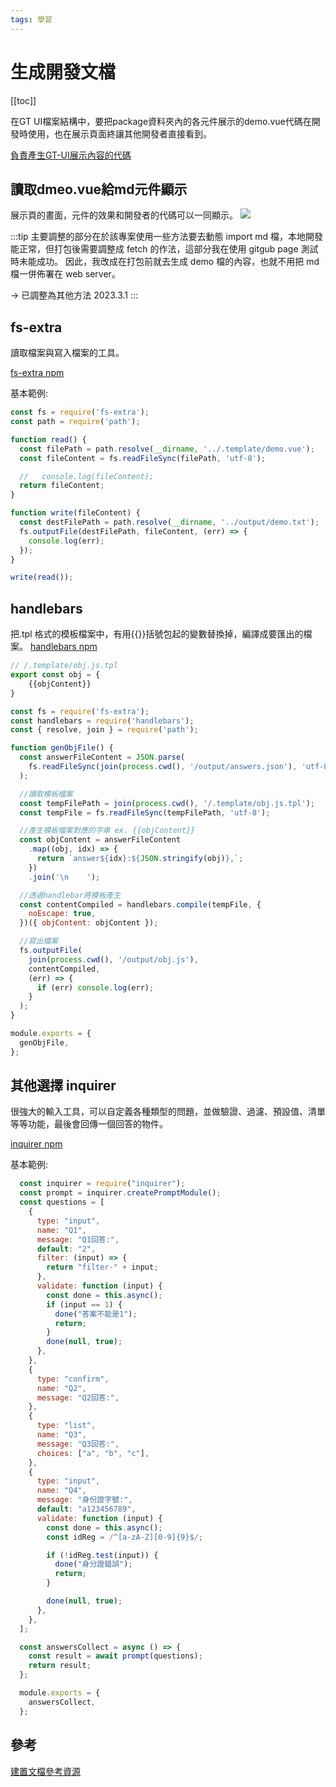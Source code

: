```yaml
---
tags: 學習
---
```


# 生成開發文檔

[[toc]]

在GT UI檔案結構中，要把package資料夾內的各元件展示的demo.vue代碼在開發時使用，也在展示頁面終讓其他開發者直接看到。

[負責產生GT-UI展示內容的代碼](https://github.com/lian0103/vue-ui/blob/main/scripts/genGtPkgDoc/index.js)

## 讀取dmeo.vue給md元件顯示
展示頁的畫面，元件的效果和開發者的代碼可以一同顯示。
![](https://i.imgur.com/INe38rl.jpg)


:::tip
主要調整的部分在於該專案使用一些方法要去動態 import md 檔，本地開發能正常，但打包後需要調整成 fetch 的作法，這部分我在使用 gitgub page 測試時未能成功。
因此，我改成在打包前就去生成 demo 檔的內容，也就不用把 md 檔一併佈署在 web server。

-> 已調整為其他方法 2023.3.1
:::

## fs-extra

讀取檔案與寫入檔案的工具。

[fs-extra npm](https://www.npmjs.com/package/fs-extra)

基本範例:

```javascript
const fs = require('fs-extra');
const path = require('path');

function read() {
  const filePath = path.resolve(__dirname, '../.template/demo.vue');
  const fileContent = fs.readFileSync(filePath, 'utf-8');

  //   console.log(fileContent);
  return fileContent;
}

function write(fileContent) {
  const destFilePath = path.resolve(__dirname, '../output/demo.txt');
  fs.outputFile(destFilePath, fileContent, (err) => {
    console.log(err);
  });
}

write(read());
```

## handlebars

把.tpl 格式的模板檔案中，有用{{}}括號包起的變數替換掉，編譯成要匯出的檔案。
[handlebars npm](https://www.npmjs.com/package/handlebars)

```javascript
// /.template/obj.js.tpl
export const obj = {
    {{objContent}}
}
```

```javascript
const fs = require('fs-extra');
const handlebars = require('handlebars');
const { resolve, join } = require('path');

function genObjFile() {
  const answerFileContent = JSON.parse(
    fs.readFileSync(join(process.cwd(), '/output/answers.json'), 'utf-8')
  );

  //讀取模板檔案
  const tempFilePath = join(process.cwd(), '/.template/obj.js.tpl');
  const tempFile = fs.readFileSync(tempFilePath, 'utf-8');

  //產生模板檔案對應的字串 ex. {{objContent}}
  const objContent = answerFileContent
    .map((obj, idx) => {
      return `answer${idx}:${JSON.stringify(obj)},`;
    })
    .join('\n    ');

  //透過handlebar將模板產生
  const contentCompiled = handlebars.compile(tempFile, {
    noEscape: true,
  })({ objContent: objContent });

  //寫出檔案
  fs.outputFile(
    join(process.cwd(), '/output/obj.js'),
    contentCompiled,
    (err) => {
      if (err) console.log(err);
    }
  );
}

module.exports = {
  genObjFile,
};
```

## 其他選擇 inquirer

很強大的輸入工具，可以自定義各種類型的問題，並做驗證、過濾、預設值、清單等等功能，最後會回傳一個回答的物件。

[inquirer npm](https://www.npmjs.com/package/inquirer#reactive)

基本範例:

```javascript
  const inquirer = require("inquirer");
  const prompt = inquirer.createPromptModule();
  const questions = [
    {
      type: "input",
      name: "Q1",
      message: "Q1回答:",
      default: "2",
      filter: (input) => {
        return "filter-" + input;
      },
      validate: function (input) {
        const done = this.async();
        if (input == 1) {
          done("答案不能是1");
          return;
        }
        done(null, true);
      },
    },
    {
      type: "confirm",
      name: "Q2",
      message: "Q2回答:",
    },
    {
      type: "list",
      name: "Q3",
      message: "Q3回答:",
      choices: ["a", "b", "c"],
    },
    {
      type: "input",
      name: "Q4",
      message: "身份證字號:",
      default: "a123456789",
      validate: function (input) {
        const done = this.async();
        const idReg = /^[a-zA-Z][0-9]{9}$/;

        if (!idReg.test(input)) {
          done("身分證錯誤");
          return;
        }

        done(null, true);
      },
    },
  ];

  const answersCollect = async () => {
    const result = await prompt(questions);
    return result;
  };

  module.exports = {
    answersCollect,
  };
```


## 參考
[建置文檔參考資源](https://github.com/jrainlau/MY-Kit)